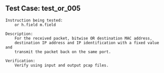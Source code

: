 
Test Case: test_or_005
----------------------

    Instruction being tested:
        or h.field m.field

    Description:
        For the received packet, bitwise OR destination MAC address,
        destination IP address and IP identification with a fixed value and
        transmit the packet back on the same port.

    Verification:
        Verify using input and output pcap files.
